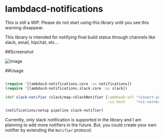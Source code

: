 # lambdacd-notifications

This is still a WIP. Please do not start using this library until you see this warning disappear.

This library is intended for notifying final build status through channels like slack, email, hipchat, etc...

##Screenshot

![image](https://cloud.githubusercontent.com/assets/919715/17907660/899e0b54-699a-11e6-9768-56e64eabff1b.png)

##Usage

```clojure

(require '[lambdacd-notifications.core :as notifications])
(require '[lambdacd-notifications.slack.core :as slack])

(def slack-notifier (slack/map->SlackNotifier {:webhook-url "<insert-your-slack-webhook-url>"
                                               :ci-host     "<ci-server-host-url>"}))

(notifications/setup pipeline slack-notifier)

```

Currently, only slack notification is supported in the library and I am planning to add more notifiers in the future.
But, you could create your own notifier by extending the `Notifier` protocol.
